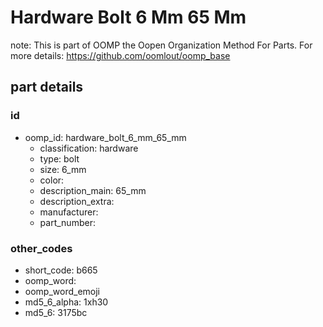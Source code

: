 # Hardware Bolt 6 Mm 65 Mm  

note: This is part of OOMP the Oopen Organization Method For Parts. For more details: https://github.com/oomlout/oomp_base

##  part details





### id
* oomp_id: hardware_bolt_6_mm_65_mm
  * classification: hardware
  * type: bolt
  * size: 6_mm
  * color: 
  * description_main: 65_mm
  * description_extra: 
  * manufacturer: 
  * part_number: 

### other_codes
* short_code: b665
* oomp_word: 
* oomp_word_emoji 
* md5_6_alpha: 1xh30
* md5_6: 3175bc